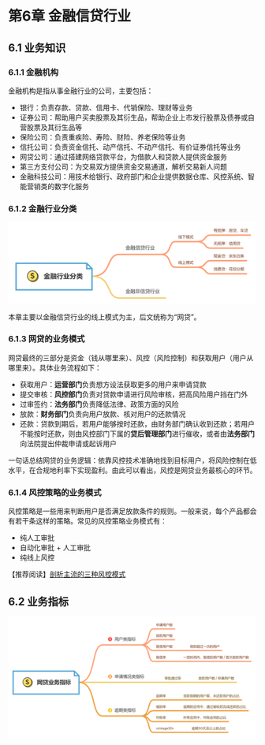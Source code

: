# 第6章 金融信贷行业

## 6.1 业务知识

### 6.1.1 金融机构

金融机构是指从事金融行业的公司，主要包括：

- 银行：负责存款、贷款、信用卡、代销保险、理财等业务
- 证券公司：帮助用户买卖股票及其衍生品，帮助企业上市发行股票及债券或自营股票及其衍生品等
- 保险公司：负责重疾险、寿险、财险、养老保险等业务
- 信托公司：负责资金信托、动产信托、不动产信托、有价证券信托等业务
- 网贷公司：通过搭建网络贷款平台，为借款人和贷款人提供资金服务
- 第三方支付公司：为交易双方提供资金交易通道，解析交易新人问题
- 金融科技公司：用技术给银行、政府部门和企业提供数据仓库、风控系统、智能营销类的数字化服务

### 6.1.2 金融行业分类 

![](./思维导图/第6章-金融信贷行业/金融行业分类.png)

本章主要以金融信贷行业的线上模式为主，后文统称为“网贷”。

### 6.1.3 网贷的业务模式

网贷最终的三部分是资金（钱从哪里来）、风控（风险控制）和获取用户（用户从哪里来）。具体业务流程如下：

- 获取用户：**运营部门**负责想方设法获取更多的用户来申请贷款
- 提交审核：**风控部门**负责对贷款申请进行风险审核，把高风险用户挡在门外
- 过审签约：**法务部门**负责降低法律、政策方面的风险
- 放款：**财务部门**负责向用户放款、核对用户的还款情况
- 还款：贷款到期后，若用户能够按时还款，由财务部门确认收到还款；若用户不能按时还款，则由风控部门下属的**贷后管理部门**进行催收，或者由**法务部门**向法院提出仲裁申请或起诉用户

一句话总结网贷的业务逻辑：依靠风控技术准确地找到目标用户，将风险控制在低水平，在合规地利率下实现盈利。由此可以看出，风控是网贷业务最核心的环节。

### 6.1.4 风控策略的业务模式

风控策略是一些用来判断用户是否满足放款条件的规则。一般来说，每个产品都会有若干条这样的策略。常见的风控策略业务模式有：

- 纯人工审批
- 自动化审批 + 人工审批
- 纯线上风控

【推荐阅读】[剖析主流的三种风控模式](https://zhuanlan.zhihu.com/p/428705081)

## 6.2 业务指标

![](./思维导图/第6章-金融信贷行业/网贷业务指标.png)